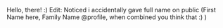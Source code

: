 Hello, there! :)
Edit: Noticed i accidentally gave full name on public (First Name here, Family Name @profile, when combined you think that :) )
